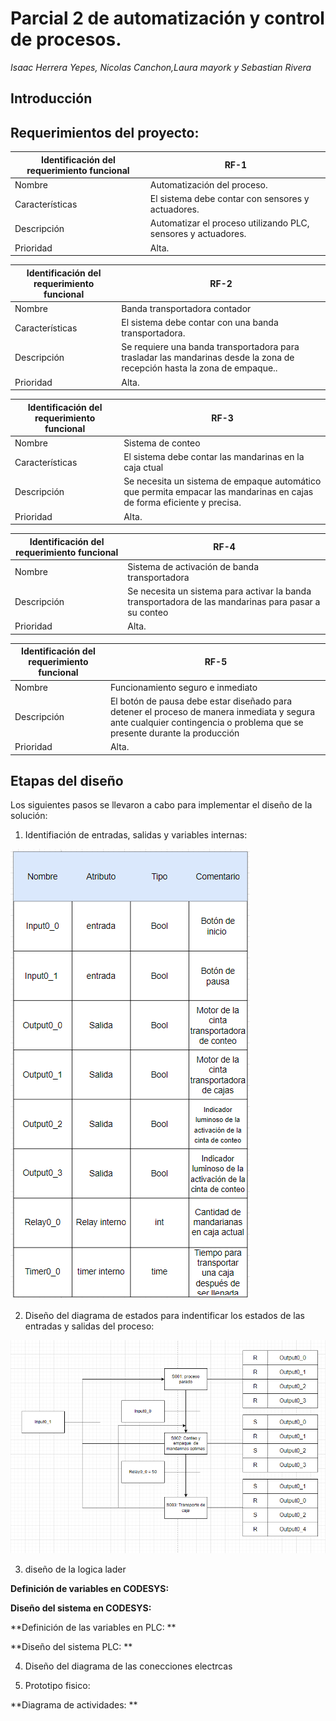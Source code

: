 # Parcial 2 de automatización y control de procesos.

*Isaac Herrera Yepes, Nicolas Canchon,Laura mayork y Sebastian Rivera*

## Introducción 



## Requerimientos del proyecto:

|Identificación del requerimiento funcional|RF-1|
|------------------------------------------|----|
|Nombre|Automatización del proceso.|
|Características|El sistema debe contar con sensores y actuadores.|
|Descripción|Automatizar el proceso utilizando PLC, sensores y actuadores.|
|Prioridad|Alta.|

|Identificación del requerimiento funcional|RF-2|
|------------------------------------------|----|
|Nombre|Banda transportadora contador|
|Características|El sistema debe contar con una banda transportadora.|
|Descripción|Se requiere una banda transportadora para trasladar las mandarinas desde la zona de recepción hasta la zona de empaque..|
|Prioridad|Alta.|

|Identificación del requerimiento funcional|RF-3|
|------------------------------------------|----|
|Nombre|Sistema de conteo|
|Características|El sistema debe contar las mandarinas en la caja ctual|
|Descripción| Se necesita un sistema de empaque automático que permita empacar las mandarinas en cajas de forma eficiente y precisa. |
|Prioridad|Alta.|

|Identificación del requerimiento funcional|RF-4|
|------------------------------------------|----|
|Nombre|Sistema de activación de banda transportadora|
|Descripción|Se necesita un sistema para activar la banda transportadora de las mandarinas para pasar a su conteo |
|Prioridad|Alta.|

|Identificación del requerimiento funcional|RF-5|
|------------------------------------------|----|
|Nombre|Funcionamiento seguro e inmediato|
|Descripción|El botón de pausa debe estar diseñado para detener el proceso de manera inmediata y segura ante cualquier contingencia o problema que se presente durante la producción |
|Prioridad|Alta.|

## Etapas del diseño


Los siguientes pasos se llevaron a cabo para implementar el diseño de la solución:

1.	Identifiación de entradas, salidas y variables internas:


![Diagrama de variables](/diagramas/diagrama%20de%20variables.png)

2.	Diseño del diagrama de estados para indentificar los estados de las entradas y salidas del proceso:

![Diagrama de estados](/diagramas/diagramaDeEstados.png)

3. diseño de la logica lader

**Definición de variables en CODESYS:**




 
**Diseño del sistema en CODESYS:**
 





**Definición de las variables en PLC: **
   


**Diseño del sistema PLC: **


4. Diseño del diagrama de las conecciones electrcas




 

5.	Prototipo fisico: 





**Diagrama de actividades: **

